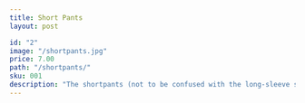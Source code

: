 ```yaml
---
title: Short Pants
layout: post

id: "2"
image: "/shortpants.jpg"
price: 7.00
path: "/shortpants/"
sku: 001
description: "The shortpants (not to be confused with the long-sleeve shirt) is an aphrodisiac worn by male humans attempting to win one or more mates."
---
```

